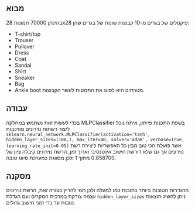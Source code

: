 ## מבוא

בהינתן 70000 תמונות 28x28 פיקסלים של בגדים מ-10 קבוצות שונות של בגדים
שהן:
 - T-shirt/top
 - Trouser
 - Pullover
 - Dress
 - Coat
 - Sandal
 - Shirt
 - Sneaker
 - Bag
 - Ankle boot
מטרתינו היא לסווג את התמונות לעשר הקבוצות.

## עבודה

בכדי לעשות זאת נשתמש במחלקה MLPClassifier בשפת התכנות פייתון, איתה נוכל ליצור רשתות נוירונים מורכבות
`sklearn.neural_network.MLPClassifier(activation='tanh', hidden_layer_sizes=(100,), max_iter=40, solver='adam', verbose=True, learning_rate_init=0.05)`
אשר פועלת הכי טוב מבין כל האפשריות ליצירת רשת נוירונים אך גם שלא דורשת חישוב אינטנסיבי וארוך זמן, הרשת נוירונים קיבלה ציון של 0.858700 מתוך 1 ולכן מסווגת כמערכת סיווג טובה.

## מסקנה

ההגדרות הטובות ביותר כתובות כמו למעלה ולכן רצוי להריץ בצורה זאת, הרשת נוירונים עצמה צודקת במרבית המקרים ועם הגדלת `hidden_layer_sizes` ניתן להשיג תוצאות טובות עד כדי זמני חישוב גדולים.
